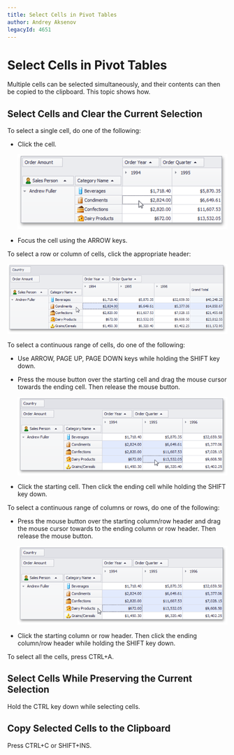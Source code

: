 ```yaml
---
title: Select Cells in Pivot Tables
author: Andrey Aksenov
legacyId: 4651
---
```

# Select Cells in Pivot Tables
Multiple cells can be selected simultaneously, and their contents can then be copied to the clipboard. This topic shows how.

## Select Cells and Clear the Current Selection
To select a single cell, do one of the following:
* Click the cell.
	
	![EU_XtraPivotGrid_SelectOneCell](../../images/img7603.png)
* Focus the cell using the ARROW keys.

To select a row or column of cells, click the appropriate header:

![EU_XtraPivotGrid_SelectOneRow](../../images/img7602.png)

To select a continuous range of cells, do one of the following:
* Use  ARROW, PAGE UP, PAGE DOWN keys while holding the SHIFT key down.
* Press the mouse button over the starting cell and drag the mouse cursor towards the ending cell. Then release the mouse button.
	
	![EU_XtraPivotGrid_SelectRangeOfCells](../../images/img7604.png)
* Click the starting cell. Then click the ending cell while holding the SHIFT key down.

To select a continuous range of columns or rows, do one of the following:
* Press the mouse button over the starting column/row header and drag the mouse cursor towards to the ending column or row header. Then release the mouse button.
	
	![EU_XtraPivotGrid_SelectRangeOfRows](../../images/img7605.png)
* Click the starting column or row header. Then click the ending column/row header while holding the SHIFT key down.

To select all the cells, press CTRL+A.

## Select Cells While Preserving the Current Selection
Hold the CTRL key down while selecting cells.

## Copy Selected Cells to the Clipboard
Press CTRL+C or SHIFT+INS.